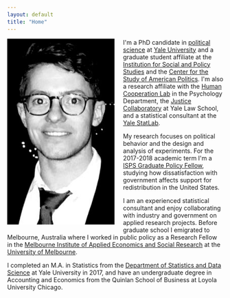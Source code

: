 ```yaml
---
layout: default
title: "Home"
---
```

<img style="float: left; width: 250px; margin: 0 20px 10px 0" src="/assets/cropic.jpg" alt="pic" />

I'm a PhD candidate in [political science](https://politicalscience.yale.edu/) at [Yale University](https://www.yale.edu/) and a graduate student affiliate at the 
[Institution for Social and Policy Studies](https://isps.yale.edu/) and the 
[Center for the Study of American Politics](https://csap.yale.edu/).
I'm also a research affiliate with the [Human Cooperation Lab](http://davidrand-cooperation.com/lab/) in the Psychology Department, 
the [Justice Collaboratory](https://law.yale.edu/justice-collaboratory) at Yale Law School, and a statistical consultant at the [Yale StatLab](http://statlab.stat.yale.edu/).

My research focuses on political behavior and the design and analysis of experiments. 
For the 2017-2018 academic term I'm a [ISPS Graduate Policy Fellow](https://isps.yale.edu/team/directory/graduate-policy-fellow), 
studying how dissatisfaction with government affects support for redistribution in the United States.

I am an experienced statistical consultant and enjoy collaborating with industry and government on applied research projects. Before graduate school I emigrated to Melbourne, Australia where I worked in public policy as a Research 
Fellow in the [Melbourne Institute of Applied Economics and Social Research](http://melbourneinstitute.unimelb.edu.au/) at the 
[University of Melbourne](http://www.unimelb.edu.au/). 

I completed an M.A. in Statistics from the [Department of Statistics and Data Science](http://statistics.yale.edu/) at Yale University in 2017, and have an undergraduate degree in Accounting and Economics from the Quinlan School of Business at Loyola University Chicago.


